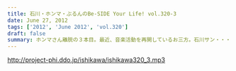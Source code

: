 ```yaml
---
title: 石川・ホンマ・ぶるんのBe-SIDE Your Life! vol.320-3
date: June 27, 2012
tags: ['2012', 'June 2012', 'vol.320']
draft: false
summary: ホンマさん離脱の３本目。最近、音楽活動を再開しているお三方。石川サン・・・ギターやっているのかな！？NAMAE
---
```


http://project-phi.ddo.jp/ishikawa/ishikawa320_3.mp3